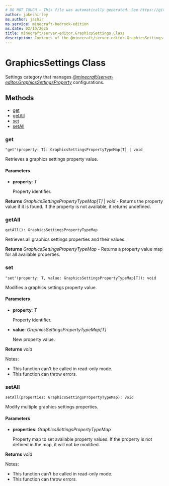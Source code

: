 ```yaml
---
# DO NOT TOUCH — This file was automatically generated. See https://github.com/mojang/minecraftapidocsgenerator to modify descriptions, examples, etc.
author: jakeshirley
ms.author: jashir
ms.service: minecraft-bedrock-edition
ms.date: 02/10/2025
title: minecraft/server-editor.GraphicsSettings Class
description: Contents of the @minecraft/server-editor.GraphicsSettings class.
---
```

# GraphicsSettings Class

Settings category that manages [*@minecraft/server-editor.GraphicsSettingsProperty*](../../../scriptapi/minecraft/server-editor/GraphicsSettingsProperty.md) configurations.

## Methods
- [get](#get)
- [getAll](#getall)
- [set](#set)
- [setAll](#setall)

### **get**
`
"get"(property: T): GraphicsSettingsPropertyTypeMap[T] | void
`

Retrieves a graphics settings property value.

#### **Parameters**
- **property**: *T*
  
  Property identifier.

**Returns** *GraphicsSettingsPropertyTypeMap[T]* | *void* - Returns the property value if it is found. If the property is not available, it returns undefined.

### **getAll**
`
getAll(): GraphicsSettingsPropertyTypeMap
`

Retrieves all graphics settings properties and their values.

**Returns** *GraphicsSettingsPropertyTypeMap* - Returns a property value map for all available properties.

### **set**
`
"set"(property: T, value: GraphicsSettingsPropertyTypeMap[T]): void
`

Modifies a graphics settings property value.

#### **Parameters**
- **property**: *T*
  
  Property identifier.
- **value**: *GraphicsSettingsPropertyTypeMap[T]*
  
  New property value.

**Returns** *void*
  
Notes:
- This function can't be called in read-only mode.
- This function can throw errors.

### **setAll**
`
setAll(properties: GraphicsSettingsPropertyTypeMap): void
`

Modify multiple graphics settings properties.

#### **Parameters**
- **properties**: *GraphicsSettingsPropertyTypeMap*
  
  Property map to set available property values. If the property is not defined in the map, it will not be modified.

**Returns** *void*
  
Notes:
- This function can't be called in read-only mode.
- This function can throw errors.
